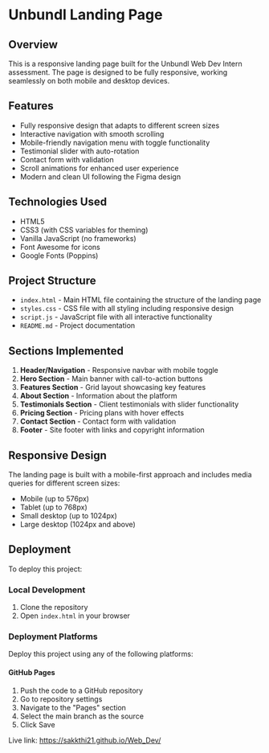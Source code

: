# Unbundl Landing Page

## Overview
This is a responsive landing page built for the Unbundl Web Dev Intern assessment. The page is designed to be fully responsive, working seamlessly on both mobile and desktop devices.

## Features
- Fully responsive design that adapts to different screen sizes
- Interactive navigation with smooth scrolling
- Mobile-friendly navigation menu with toggle functionality
- Testimonial slider with auto-rotation
- Contact form with validation
- Scroll animations for enhanced user experience
- Modern and clean UI following the Figma design

## Technologies Used
- HTML5
- CSS3 (with CSS variables for theming)
- Vanilla JavaScript (no frameworks)
- Font Awesome for icons
- Google Fonts (Poppins)

## Project Structure
- `index.html` - Main HTML file containing the structure of the landing page
- `styles.css` - CSS file with all styling including responsive design
- `script.js` - JavaScript file with all interactive functionality
- `README.md` - Project documentation

## Sections Implemented
1. **Header/Navigation** - Responsive navbar with mobile toggle
2. **Hero Section** - Main banner with call-to-action buttons
3. **Features Section** - Grid layout showcasing key features
4. **About Section** - Information about the platform
5. **Testimonials Section** - Client testimonials with slider functionality
6. **Pricing Section** - Pricing plans with hover effects
7. **Contact Section** - Contact form with validation
8. **Footer** - Site footer with links and copyright information

## Responsive Design
The landing page is built with a mobile-first approach and includes media queries for different screen sizes:
- Mobile (up to 576px)
- Tablet (up to 768px)
- Small desktop (up to 1024px)
- Large desktop (1024px and above)

## Deployment
To deploy this project:

### Local Development
1. Clone the repository
2. Open `index.html` in your browser

### Deployment Platforms
 Deploy this project using any of the following platforms:

#### GitHub Pages
1. Push the code to a GitHub repository
2. Go to repository settings
3. Navigate to the "Pages" section
4. Select the main branch as the source
5. Click Save

Live link:  https://sakkthi21.github.io/Web_Dev/
